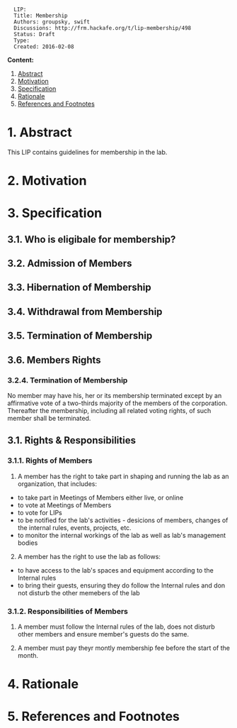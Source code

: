 ```
  LIP:
  Title: Membership
  Authors: groupsky, swift
  Discussions: http://frm.hackafe.org/t/lip-membership/498
  Status: Draft
  Type:
  Created: 2016-02-08
```


**Content:**

1. [Abstract](#1-abstract)
2. [Motivation](#2-motivation)
3. [Specification](#3-specification)
4. [Rationale](#4-rationale)
5. [References and Footnotes](#5-references-and-footnotes)


# 1. Abstract

This LIP contains guidelines for membership in the lab.


# 2. Motivation


# 3. Specification

## 3.1. Who is eligibale for membership?


## 3.2. Admission of Members


## 3.3. Hibernation of Membership


## 3.4. Withdrawal from Membership


## 3.5. Termination of Membership


## 3.6. Members Rights


### 3.2.4. Termination of Membership

No member may have his, her or its membership terminated except by an affirmative vote of a two-thirds majority of the members of the corporation. Thereafter the membership, including all related voting rights, of such member shall be terminated.


## 3.1. Rights & Responsibilities

### 3.1.1. Rights of Members

1) A member has the right to take part in shaping and running the lab as an organization, that includes:

 - to take part in Meetings of Members either live, or online
 - to vote at Meetings of Members
 - to vote for LIPs
 - to be notified for the lab's activities - desicions of members, changes of the internal rules, events, projects, etc.
 - to monitor the internal workings of the lab as well as lab's management bodies

2) A member has the right to use the lab as follows:

 - to have access to the lab's spaces and equipment according to the Internal rules
 - to bring their guests, ensuring they do follow the Internal rules and don not disturb the other memebers of the lab


### 3.1.2. Responsibilities of Members

1) A member must follow the Internal rules of the lab, does not disturb other members and ensure member's guests do the same.

2) A member must pay theyr montly membership fee before the start of the month.


# 4. Rationale


# 5. References and Footnotes


